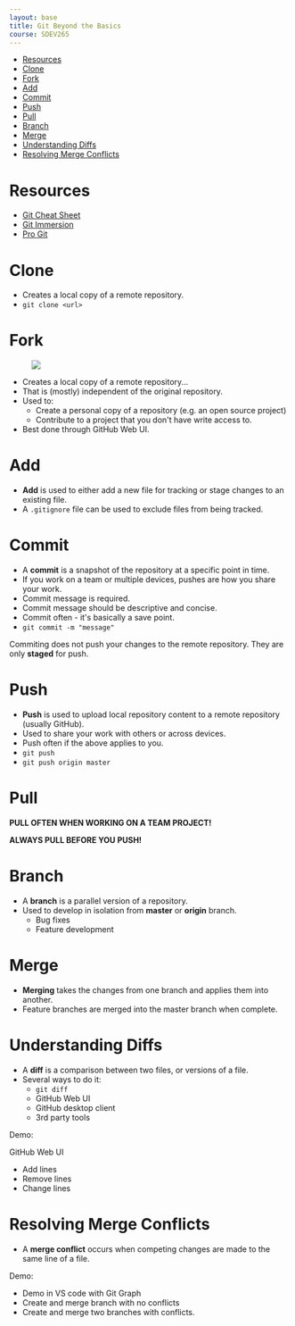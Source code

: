 ```yaml
---
layout: base
title: Git Beyond the Basics
course: SDEV265
---
```


- [Resources](#resources)
- [Clone](#clone)
- [Fork](#fork)
- [Add](#add)
- [Commit](#commit)
- [Push](#push)
- [Pull](#pull)
- [Branch](#branch)
- [Merge](#merge)
- [Understanding Diffs](#understanding-diffs)
- [Resolving Merge Conflicts](#resolving-merge-conflicts)

# Resources

- [Git Cheat Sheet](https://education.github.com/git-cheat-sheet-education.pdf)
- [Git Immersion](https://gitimmersion.com/index.html)
- [Pro Git](https://git-scm.com/book/en/v2)

# Clone

- Creates a local copy of a remote repository.
- `git clone <url>`

# Fork

<figure>
    <span>
        <img src="https://cdn.ttgtmedia.com/rms/onlineimages/cdo-git_clone_vs_fork-f_desktop.png" style="">
    </span>
</figure>

- Creates a local copy of a remote repository...
- That is (mostly) independent of the original repository.
- Used to:
  - Create a personal copy of a repository (e.g. an open source project)
  - Contribute to a project that you don't have write access to.
- Best done through GitHub Web UI.

# Add

- **Add** is used to either add a new file for tracking or stage changes to an existing file.
- A `.gitignore` file can be used to exclude files from being tracked.

# Commit

- A **commit** is a snapshot of the repository at a specific point in time.
- If you work on a team or multiple devices, pushes are how you share your work.
- Commit message is required.
- Commit message should be descriptive and concise.
- Commit often - it's basically a save point.
- `git commit -m "message"`

Commiting does not push your changes to the remote repository. They are only **staged** for push.

# Push

- **Push** is used to upload local repository content to a remote repository (usually GitHub).
- Used to share your work with others or across devices.
- Push often if the above applies to you.
- `git push`
- `git push origin master`

# Pull

**PULL OFTEN WHEN WORKING ON A TEAM PROJECT!**

**ALWAYS PULL BEFORE YOU PUSH!**

# Branch

- A **branch** is a parallel version of a repository.
- Used to develop in isolation from **master** or **origin** branch.
  - Bug fixes
  - Feature development

# Merge

- **Merging** takes the changes from one branch and applies them into another.
- Feature branches are merged into the master branch when complete.

# Understanding Diffs

- A **diff** is a comparison between two files, or versions of a file.
- Several ways to do it:
  - `git diff`
  - GitHub Web UI
  - GitHub desktop client
  - 3rd party tools

<p class="demo">Demo:</p>

GitHub Web UI

- Add lines
- Remove lines
- Change lines

# Resolving Merge Conflicts

- A **merge conflict** occurs when competing changes are made to the same line of a file.

<p class="demo">Demo:</p>

- Demo in VS code with Git Graph
- Create and merge branch with no conflicts
- Create and merge two branches with conflicts.
